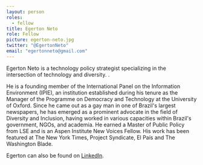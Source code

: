 ```yaml
---
layout: person
roles:
  - fellow
title: Egerton Neto
role: Fellow
picture: egerton-neto.jpg
twitter: "@EgertonNeto"
email: "egertonneto@gmail.com"
---
```

Egerton Neto is a technology policy strategist specializing in the intersection of technology and diversity. .

<!--more-->

He is a founding member of the International Panel on the Information Environment (IPIE), an institution established during his tenure as the Manager of the Programme on Democracy and Technology at the University of Oxford. Since he came out as a gay man in one of Brazil's largest newspapers, he has emerged as a prominent advocate in the field of Diversity and Inclusion, having worked in various capacities within Brazil's government, NGOs, and academia. He earned a Master of Public Policy from LSE and is an Aspen Institute New Voices Fellow. His work has been featured at The New York Times, Project Syndicate, El País and The Washington Blade.

Egerton can also be found on [LinkedIn](https://www.linkedin.com/in/egertonneto/).